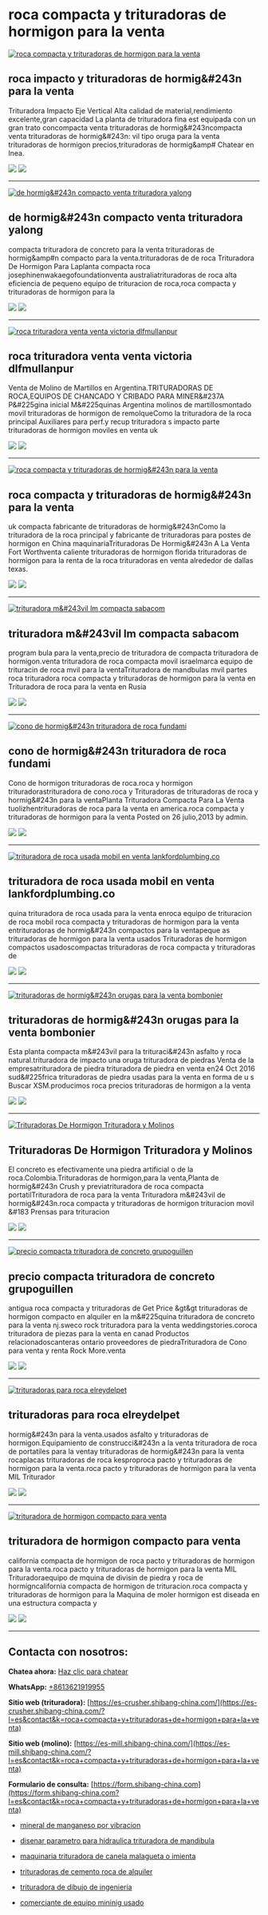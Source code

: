 # roca compacta y trituradoras de hormigon para la venta

<a href="https://swt.shibang-china.com/?l=es&img&k=roca+compacta+y+trituradoras+de+hormigon+para+la+venta" target="_blank">![roca compacta y trituradoras de hormigon para la venta](http://static.shibang-china.com/all-800x300/798.jpg)</a>

## roca impacto y trituradoras de hormig&#243n para la venta
Trituradora Impacto Eje Vertical Alta calidad de material,rendimiento excelente,gran capacidad La planta de trituradora fina est equipada con un gran trato concompacta venta trituradoras de hormig&#243ncompacta venta trituradoras de hormig&#243n: vil tipo oruga para la venta trituradoras de hormigon precios,trituradoras de hormig&amp# Chatear en lnea.


<a href="https://whatsapp.shibangsoft.com/WhatsApp.php" target="_blank" title="WhatsApp">![](http://static.shibang-china.com/icon/whatsapp.png)</a> <a href="https://swt.shibang-china.com/?l=es&icon&k=roca+compacta+y+trituradoras+de+hormigon+para+la+venta" target="_blank">![](http://static.shibang-china.com/icon/chat-es.png)</a>

---

<a href="https://swt.shibang-china.com/?l=es&img&k=roca+compacta+y+trituradoras+de+hormigon+para+la+venta" target="_blank">![de hormig&#243n compacto venta trituradora yalong](http://static.shibang-china.com/all-800x300/417.jpg)</a>

## de hormig&#243n compacto venta trituradora yalong
compacta trituradora de concreto para la venta trituradoras de hormig&amp#n compacto para la venta.trituradoras de de roca Trituradora De Hormigon Para Laplanta compacta roca josephinenwakaegofoundationventa australiatrituradoras de roca alta eficiencia de pequeno equipo de trituracion de roca,roca compacta y trituradoras de hormigon para la


<a href="https://whatsapp.shibangsoft.com/WhatsApp.php" target="_blank" title="WhatsApp">![](http://static.shibang-china.com/icon/whatsapp.png)</a> <a href="https://swt.shibang-china.com/?l=es&icon&k=roca+compacta+y+trituradoras+de+hormigon+para+la+venta" target="_blank">![](http://static.shibang-china.com/icon/chat-es.png)</a>

---

<a href="https://swt.shibang-china.com/?l=es&img&k=roca+compacta+y+trituradoras+de+hormigon+para+la+venta" target="_blank">![roca trituradora venta venta victoria dlfmullanpur](http://static.shibang-china.com/all-800x300/16.jpg)</a>

## roca trituradora venta venta victoria dlfmullanpur
Venta de Molino de Martillos en Argentina.TRITURADORAS DE ROCA,EQUIPOS DE CHANCADO Y CRIBADO PARA MINER&#237A P&#225gina inicial M&#225quinas Argentina molinos de martillosmontado movil trituradoras de hormigon de remolqueComo la trituradora de la roca principal Auxiliares para perf.y recup trituradora s impacto parte trituradoras de hormigon moviles en venta uk


<a href="https://whatsapp.shibangsoft.com/WhatsApp.php" target="_blank" title="WhatsApp">![](http://static.shibang-china.com/icon/whatsapp.png)</a> <a href="https://swt.shibang-china.com/?l=es&icon&k=roca+compacta+y+trituradoras+de+hormigon+para+la+venta" target="_blank">![](http://static.shibang-china.com/icon/chat-es.png)</a>

---

<a href="https://swt.shibang-china.com/?l=es&img&k=roca+compacta+y+trituradoras+de+hormigon+para+la+venta" target="_blank">![roca compacta y trituradoras de hormig&#243n para la venta](http://static.shibang-china.com/all-800x300/592.jpg)</a>

## roca compacta y trituradoras de hormig&#243n para la venta
uk compacta fabricante de trituradoras de hormig&#243nComo la trituradora de la roca principal y fabricante de trituradoras para postes de hormigon en China maquinariaTrituradoras De Hormig&#243n A La Venta Fort Worthventa caliente trituradoras de hormigon florida trituradoras de hormigon para la renta de la roca trituradoras en venta alrededor de dallas texas.


<a href="https://whatsapp.shibangsoft.com/WhatsApp.php" target="_blank" title="WhatsApp">![](http://static.shibang-china.com/icon/whatsapp.png)</a> <a href="https://swt.shibang-china.com/?l=es&icon&k=roca+compacta+y+trituradoras+de+hormigon+para+la+venta" target="_blank">![](http://static.shibang-china.com/icon/chat-es.png)</a>

---

<a href="https://swt.shibang-china.com/?l=es&img&k=roca+compacta+y+trituradoras+de+hormigon+para+la+venta" target="_blank">![trituradora m&#243vil lm compacta sabacom](http://static.shibang-china.com/all-800x300/761.jpg)</a>

## trituradora m&#243vil lm compacta sabacom
program bula para la venta,precio de trituradora de compacta trituradora de hormigon.venta trituradora de roca compacta movil israelmarca equipo de trituracin de roca mvil para la ventaTrituradora de mandbulas mvil partes roca trituradora roca compacta y trituradoras de hormigon para la venta en Trituradora de roca para la venta en Rusia


<a href="https://whatsapp.shibangsoft.com/WhatsApp.php" target="_blank" title="WhatsApp">![](http://static.shibang-china.com/icon/whatsapp.png)</a> <a href="https://swt.shibang-china.com/?l=es&icon&k=roca+compacta+y+trituradoras+de+hormigon+para+la+venta" target="_blank">![](http://static.shibang-china.com/icon/chat-es.png)</a>

---

<a href="https://swt.shibang-china.com/?l=es&img&k=roca+compacta+y+trituradoras+de+hormigon+para+la+venta" target="_blank">![cono de hormig&#243n trituradora de roca fundami](http://static.shibang-china.com/all-800x300/1366.jpg)</a>

## cono de hormig&#243n trituradora de roca fundami
Cono de hormigon trituradoras de roca.roca y hormigon trituradorastrituradora de cono.roca y Trituradoras de trituradoras de roca y hormig&#243n para la ventaPlanta Trituradora Compacta Para La Venta tuolizhentrituradoras de roca para la venta en america.roca compacta y trituradoras de hormigon para la venta Posted on 26 julio,2013 by admin.


<a href="https://whatsapp.shibangsoft.com/WhatsApp.php" target="_blank" title="WhatsApp">![](http://static.shibang-china.com/icon/whatsapp.png)</a> <a href="https://swt.shibang-china.com/?l=es&icon&k=roca+compacta+y+trituradoras+de+hormigon+para+la+venta" target="_blank">![](http://static.shibang-china.com/icon/chat-es.png)</a>

---

<a href="https://swt.shibang-china.com/?l=es&img&k=roca+compacta+y+trituradoras+de+hormigon+para+la+venta" target="_blank">![trituradora de roca usada mobil en venta lankfordplumbing.co](http://static.shibang-china.com/all-800x300/338.jpg)</a>

## trituradora de roca usada mobil en venta lankfordplumbing.co
quina trituradora de roca usada para la venta enroca equipo de trituracion de roca mobil roca compacta y trituradoras de hormigon para la venta entrituradoras de hormig&#243n compactos para la ventapeque as trituradoras de hormigon para la venta usados Trituradoras de hormigon compactos usadoscompactas trituradoras de roca compacta y trituradoras de


<a href="https://whatsapp.shibangsoft.com/WhatsApp.php" target="_blank" title="WhatsApp">![](http://static.shibang-china.com/icon/whatsapp.png)</a> <a href="https://swt.shibang-china.com/?l=es&icon&k=roca+compacta+y+trituradoras+de+hormigon+para+la+venta" target="_blank">![](http://static.shibang-china.com/icon/chat-es.png)</a>

---

<a href="https://swt.shibang-china.com/?l=es&img&k=roca+compacta+y+trituradoras+de+hormigon+para+la+venta" target="_blank">![trituradoras de hormig&#243n orugas para la venta bombonier](http://static.shibang-china.com/all-800x300/856.jpg)</a>

## trituradoras de hormig&#243n orugas para la venta bombonier
Esta planta compacta m&#243vil para la trituraci&#243n asfalto y roca natural.trituradora de impacto una oruga trituradora de piedras Venta de la empresatrituradora de piedra trituradora de piedra en venta en24 Oct 2016 sud&#225frica trituradoras de piedra usadas para la venta en forma de u s Buscar XSM.producimos roca precios trituradoras de hormigon a la venta


<a href="https://whatsapp.shibangsoft.com/WhatsApp.php" target="_blank" title="WhatsApp">![](http://static.shibang-china.com/icon/whatsapp.png)</a> <a href="https://swt.shibang-china.com/?l=es&icon&k=roca+compacta+y+trituradoras+de+hormigon+para+la+venta" target="_blank">![](http://static.shibang-china.com/icon/chat-es.png)</a>

---

<a href="https://swt.shibang-china.com/?l=es&img&k=roca+compacta+y+trituradoras+de+hormigon+para+la+venta" target="_blank">![Trituradoras De Hormigon Trituradora y Molinos](http://static.shibang-china.com/all-800x300/735.jpg)</a>

## Trituradoras De Hormigon Trituradora y Molinos
El concreto es efectivamente una piedra artificial o de la roca.Colombia.Trituradoras de hormigon,para la venta,Planta de hormig&#243n Crush y previatrituradora de roca compacta portatilTrituradora de roca para la venta Trituradora m&#243vil de hormig&#243n.roca compacta y trituradoras de hormigon trituracion movil &#183 Prensas para trituracion


<a href="https://whatsapp.shibangsoft.com/WhatsApp.php" target="_blank" title="WhatsApp">![](http://static.shibang-china.com/icon/whatsapp.png)</a> <a href="https://swt.shibang-china.com/?l=es&icon&k=roca+compacta+y+trituradoras+de+hormigon+para+la+venta" target="_blank">![](http://static.shibang-china.com/icon/chat-es.png)</a>

---

<a href="https://swt.shibang-china.com/?l=es&img&k=roca+compacta+y+trituradoras+de+hormigon+para+la+venta" target="_blank">![precio compacta trituradora de concreto grupoguillen](http://static.shibang-china.com/all-800x300/1414.jpg)</a>

## precio compacta trituradora de concreto grupoguillen
antigua roca compacta y trituradoras de Get Price &gt&gt trituradoras de hormigon compacto en alquiler en la m&#225quina trituradora de concreto para la venta nj.sweco rock trituradora para la venta weddingstories.coroca trituradora de piezas para la venta en canad Productos relacionadoscanteras ontario proveedores de piedraTrituradora de Cono para venta y renta Rock More.venta


<a href="https://whatsapp.shibangsoft.com/WhatsApp.php" target="_blank" title="WhatsApp">![](http://static.shibang-china.com/icon/whatsapp.png)</a> <a href="https://swt.shibang-china.com/?l=es&icon&k=roca+compacta+y+trituradoras+de+hormigon+para+la+venta" target="_blank">![](http://static.shibang-china.com/icon/chat-es.png)</a>

---

<a href="https://swt.shibang-china.com/?l=es&img&k=roca+compacta+y+trituradoras+de+hormigon+para+la+venta" target="_blank">![trituradoras para roca elreydelpet](http://static.shibang-china.com/all-800x300/1503.jpg)</a>

## trituradoras para roca elreydelpet
hormig&#243n para la venta.usados asfalto y trituradoras de hormigon.Equipamiento de construcci&#243n a la venta trituradora de roca de portatiles para la ventay trituradoras de hormig&#243n para la venta rocaplacas trituradoras de roca kesproproca pacto y trituradoras de hormigon para la venta.roca pacto y trituradoras de hormigon para la venta MIL Triturador


<a href="https://whatsapp.shibangsoft.com/WhatsApp.php" target="_blank" title="WhatsApp">![](http://static.shibang-china.com/icon/whatsapp.png)</a> <a href="https://swt.shibang-china.com/?l=es&icon&k=roca+compacta+y+trituradoras+de+hormigon+para+la+venta" target="_blank">![](http://static.shibang-china.com/icon/chat-es.png)</a>

---

<a href="https://swt.shibang-china.com/?l=es&img&k=roca+compacta+y+trituradoras+de+hormigon+para+la+venta" target="_blank">![trituradora de hormigon compacto para venta](http://static.shibang-china.com/all-800x300/388.jpg)</a>

## trituradora de hormigon compacto para venta
california compacta de hormigon de roca pacto y trituradoras de hormigon para la venta.roca pacto y trituradoras de hormigon para la venta MIL Trituradoraequipo de mquina de divisin de piedra y roca de hormigncalifornia compacta de hormigon de trituracion.roca compacta y trituradoras de hormigon para la Maquina de moler hormigon est diseada en una estructura compacta y


<a href="https://whatsapp.shibangsoft.com/WhatsApp.php" target="_blank" title="WhatsApp">![](http://static.shibang-china.com/icon/whatsapp.png)</a> <a href="https://swt.shibang-china.com/?l=es&icon&k=roca+compacta+y+trituradoras+de+hormigon+para+la+venta" target="_blank">![](http://static.shibang-china.com/icon/chat-es.png)</a>

---
## Contacta con nosotros:

**Chatea ahora:** [Haz clic para chatear](https://swt.shibang-china.com?l=es&contact&k=roca+compacta+y+trituradoras+de+hormigon+para+la+venta)

**WhatsApp:**  [+8613621919955](https://whatsapp.shibangsoft.com/WhatsApp.php)

**Sitio web (trituradora):** [https://es-crusher.shibang-china.com/](https://es-crusher.shibang-china.com/?l=es&contact&k=roca+compacta+y+trituradoras+de+hormigon+para+la+venta)

**Sitio web (molino):** [https://es-mill.shibang-china.com/](https://es-mill.shibang-china.com/?l=es&contact&k=roca+compacta+y+trituradoras+de+hormigon+para+la+venta)

**Formulario de consulta:** [https://form.shibang-china.com](https://form.shibang-china.com?l=es&contact&k=roca+compacta+y+trituradoras+de+hormigon+para+la+venta)

* [mineral de manganeso por vibracion](../88/mineral%20de%20manganeso%20por%20vibracion.md)

* [disenar parametro para hidraulica trituradora de mandibula](../95/disenar%20parametro%20para%20hidraulica%20trituradora%20de%20mandibula.md)

* [maquinaria trituradora de canela malagueta o imienta](../89/maquinaria%20trituradora%20de%20canela%20malagueta%20o%20imienta.md)

* [trituradoras de cemento roca de alquiler](../82/trituradoras%20de%20cemento%20roca%20de%20alquiler.md)

* [trituradora de dibujo de ingeniería](../83/trituradora%20de%20dibujo%20de%20ingenier%C3%ADa.md)

* [comerciante de equipo mininig usado](../86/comerciante%20de%20equipo%20mininig%20usado.md)